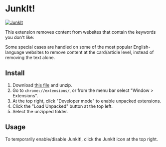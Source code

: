 # JunkIt!


[![JunkIt](https://img.youtube.com/vi/cwBD83SquVM/0.jpg)](https://youtu.be/cwBD83SquVM)

This extension removes content from websites that contain the keywords you don't like:

Some special cases are handled on some of the most popular English-language websites to remove content at the card/article level, instead of removing the text alone.

## Install

1. Download [this file](https://github.com/eighteight/JunkIt/archive/1.2.zip) and unzip.
2. Go to `chrome://extensions/`, or from the menu bar select "Window > Extensions".
3. At the top right, click "Developer mode" to enable unpacked extensions.
4. Click the "Load Unpacked" button at the top left.
5. Select the unzipped folder.

## Usage

To temporarily enable/disable JunkIt!, click the JunkIt icon at the top right.
